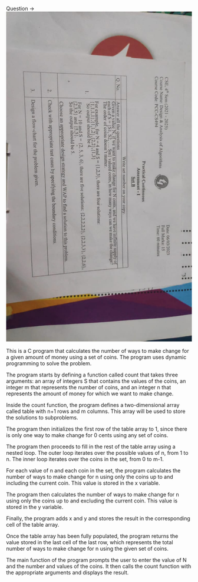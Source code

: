 Question ->
![](./a2.jpg)

This is a C program that calculates the number of ways to make change for a given amount of money using a set of coins. The program uses dynamic programming to solve the problem.

The program starts by defining a function called count that takes three arguments: an array of integers S that contains the values of the coins, an integer m that represents the number of coins, and an integer n that represents the amount of money for which we want to make change.

Inside the count function, the program defines a two-dimensional array called table with n+1 rows and m columns. This array will be used to store the solutions to subproblems.

The program then initializes the first row of the table array to 1, since there is only one way to make change for 0 cents using any set of coins.

The program then proceeds to fill in the rest of the table array using a nested loop. The outer loop iterates over the possible values of n, from 1 to n. The inner loop iterates over the coins in the set, from 0 to m-1.

For each value of n and each coin in the set, the program calculates the number of ways to make change for n using only the coins up to and including the current coin. This value is stored in the x variable.

The program then calculates the number of ways to make change for n using only the coins up to and excluding the current coin. This value is stored in the y variable.

Finally, the program adds x and y and stores the result in the corresponding cell of the table array.

Once the table array has been fully populated, the program returns the value stored in the last cell of the last row, which represents the total number of ways to make change for n using the given set of coins.

The main function of the program prompts the user to enter the value of N and the number and values of the coins. It then calls the count function with the appropriate arguments and displays the result.